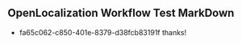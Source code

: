 ## OpenLocalization Workflow Test MarkDown
* fa65c062-c850-401e-8379-d38fcb83191f thanks!

<!--HONumber=Aug16_HO1-->


